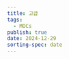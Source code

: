 ```yaml
---
title: 고급
tags:
  - MOCs
publish: true
date: 2024-12-29
sorting-spec: date
---
```


```folder-index-content

```
